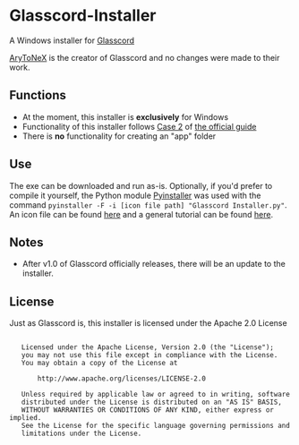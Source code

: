 # Glasscord-Installer
A Windows installer for [Glasscord](https://github.com/AryToNeX/Glasscord/)

[AryToNeX](https://github.com/AryToNeX/) is the creator of Glasscord and no changes were made to their work.

## Functions
- At the moment, this installer is **exclusively** for Windows
- Functionality of this installer follows <ins>Case 2</ins> of [the official guide](https://github.com/AryToNeX/Glasscord/wiki/Installation/)
- There is **no** functionality for creating an "app" folder

## Use
The exe can be downloaded and run as-is. Optionally, if you'd prefer to compile it yourself, the Python module [Pyinstaller](https://www.pyinstaller.org/) was used with the command `pyinstaller -F -i [icon file path] "Glasscord Installer.py"`. An icon file can be found [here](x) and a general tutorial can be found [here](https://www.youtube.com/watch?v=lOIJIk_maO4).

## Notes
- After v1.0 of Glasscord officially releases, there will be an update to the installer.

## License
Just as Glasscord is, this installer is licensed under the Apache 2.0 License

```Copyright 2020 Randymations

   Licensed under the Apache License, Version 2.0 (the "License");
   you may not use this file except in compliance with the License.
   You may obtain a copy of the License at
   
       http://www.apache.org/licenses/LICENSE-2.0
       
   Unless required by applicable law or agreed to in writing, software
   distributed under the License is distributed on an "AS IS" BASIS,
   WITHOUT WARRANTIES OR CONDITIONS OF ANY KIND, either express or implied.
   See the License for the specific language governing permissions and
   limitations under the License.
```
